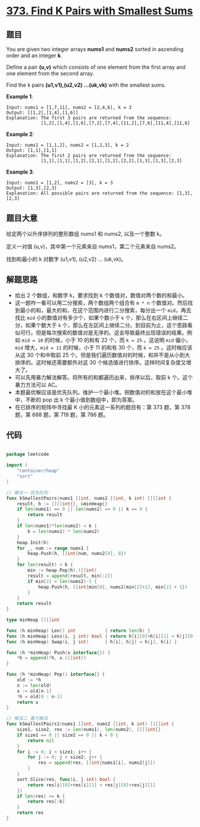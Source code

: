 # [373. Find K Pairs with Smallest Sums](https://leetcode.com/problems/find-k-pairs-with-smallest-sums/)


## 题目

You are given two integer arrays **nums1** and **nums2** sorted in ascending order and an integer **k**.

Define a pair **(u,v)** which consists of one element from the first array and one element from the second array.

Find the k pairs **(u1,v1),(u2,v2) ...(uk,vk)** with the smallest sums.

**Example 1**:

    Input: nums1 = [1,7,11], nums2 = [2,4,6], k = 3
    Output: [[1,2],[1,4],[1,6]] 
    Explanation: The first 3 pairs are returned from the sequence: 
                 [1,2],[1,4],[1,6],[7,2],[7,4],[11,2],[7,6],[11,4],[11,6]

**Example 2**:

    Input: nums1 = [1,1,2], nums2 = [1,2,3], k = 2
    Output: [1,1],[1,1]
    Explanation: The first 2 pairs are returned from the sequence: 
                 [1,1],[1,1],[1,2],[2,1],[1,2],[2,2],[1,3],[1,3],[2,3]

**Example 3**:

    Input: nums1 = [1,2], nums2 = [3], k = 3
    Output: [1,3],[2,3]
    Explanation: All possible pairs are returned from the sequence: [1,3],[2,3]


## 题目大意


给定两个以升序排列的整形数组 nums1 和 nums2, 以及一个整数 k。

定义一对值 (u,v)，其中第一个元素来自 nums1，第二个元素来自 nums2。

找到和最小的 k 对数字 (u1,v1), (u2,v2) ... (uk,vk)。



## 解题思路


- 给出 2 个数组，和数字 k，要求找到 k 个数值对，数值对两个数的和最小。
- 这一题咋一看可以用二分搜索，两个数组两个组合有 `m * n` 个数值对。然后找到最小的和，最大的和，在这个范围内进行二分搜索，每分出一个 `mid`，再去找比 `mid` 小的数值对有多少个，如果个数小于 `k` 个，那么在右区间上继续二分，如果个数大于 `k` 个，那么在左区间上继续二分。到目前为止，这个思路看似可行。但是每次搜索的数值对是无序的。这会导致最终出现错误的结果。例如 `mid = 10` 的时候，小于 10 的和有 22 个，而 `k = 25` 。这说明 `mid` 偏小，`mid` 增大，`mid = 11` 的时候，小于 11 的和有 30 个，而 `k = 25` 。这时候应该从这 30 个和中取前 25 个。但是我们遍历数值对的时候，和并不是从小到大排序的。这时候还需要额外对这 30 个候选值进行排序。这样时间复杂度又增大了。
- 可以先用暴力解法解答。将所有的和都遍历出来，排序以后，取前 k 个。这个暴力方法可以 AC。
- 本题最优解应该是优先队列。维护一个最小堆。把数值对的和放在这个最小堆中，不断的 pop 出 k 个最小值到数组中，即为答案。
- 在已排序的矩阵中寻找最 K 小的元素这一系列的题目有：第 373 题，第 378 题，第 668 题，第 719 题，第 786 题。


## 代码

```go

package leetcode

import (
	"container/heap"
	"sort"
)

// 解法一 优先队列
func kSmallestPairs(nums1 []int, nums2 []int, k int) [][]int {
	result, h := [][]int{}, &minHeap{}
	if len(nums1) == 0 || len(nums2) == 0 || k == 0 {
		return result
	}
	if len(nums1)*len(nums2) < k {
		k = len(nums1) * len(nums2)
	}
	heap.Init(h)
	for _, num := range nums1 {
		heap.Push(h, []int{num, nums2[0], 0})
	}
	for len(result) < k {
		min := heap.Pop(h).([]int)
		result = append(result, min[:2])
		if min[2] < len(nums2)-1 {
			heap.Push(h, []int{min[0], nums2[min[2]+1], min[2] + 1})
		}
	}
	return result
}

type minHeap [][]int

func (h minHeap) Len() int           { return len(h) }
func (h minHeap) Less(i, j int) bool { return h[i][0]+h[i][1] < h[j][0]+h[j][1] }
func (h minHeap) Swap(i, j int)      { h[i], h[j] = h[j], h[i] }

func (h *minHeap) Push(x interface{}) {
	*h = append(*h, x.([]int))
}

func (h *minHeap) Pop() interface{} {
	old := *h
	n := len(old)
	x := old[n-1]
	*h = old[0 : n-1]
	return x
}

// 解法二 暴力解法
func kSmallestPairs1(nums1 []int, nums2 []int, k int) [][]int {
	size1, size2, res := len(nums1), len(nums2), [][]int{}
	if size1 == 0 || size2 == 0 || k < 0 {
		return nil
	}
	for i := 0; i < size1; i++ {
		for j := 0; j < size2; j++ {
			res = append(res, []int{nums1[i], nums2[j]})
		}
	}
	sort.Slice(res, func(i, j int) bool {
		return res[i][0]+res[i][1] < res[j][0]+res[j][1]
	})
	if len(res) >= k {
		return res[:k]
	}
	return res
}

```